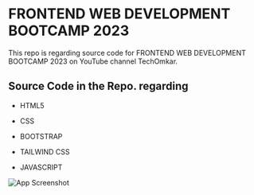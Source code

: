 
# FRONTEND WEB DEVELOPMENT BOOTCAMP 2023

This repo is regarding source code for FRONTEND WEB DEVELOPMENT BOOTCAMP 2023 on YouTube channel TechOmkar.



## Source Code in the Repo. regarding

- HTML5

- CSS
- BOOTSTRAP
- TAILWIND CSS
- JAVASCRIPT




![App Screenshot](https://www.techomkar.tk/assets/img/Introduction%20to%20web%20developement%20course.jpg)

